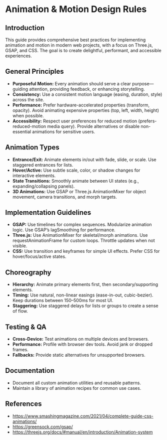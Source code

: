 # Animation & Motion Design Rules

## Introduction
This guide provides comprehensive best practices for implementing animation and motion in modern web projects, with a focus on Three.js, GSAP, and CSS. The goal is to create delightful, performant, and accessible experiences.

## General Principles
- **Purposeful Motion:** Every animation should serve a clear purpose—guiding attention, providing feedback, or enhancing storytelling.
- **Consistency:** Use a consistent motion language (easing, duration, style) across the site.
- **Performance:** Prefer hardware-accelerated properties (transform, opacity). Avoid animating expensive properties (top, left, width, height) when possible.
- **Accessibility:** Respect user preferences for reduced motion (prefers-reduced-motion media query). Provide alternatives or disable non-essential animations for sensitive users.

## Animation Types
- **Entrance/Exit:** Animate elements in/out with fade, slide, or scale. Use staggered entrances for lists.
- **Hover/Active:** Use subtle scale, color, or shadow changes for interactive elements.
- **State Transitions:** Smoothly animate between UI states (e.g., expanding/collapsing panels).
- **3D Animations:** Use GSAP or Three.js AnimationMixer for object movement, camera transitions, and morph targets.

## Implementation Guidelines
- **GSAP:** Use timelines for complex sequences. Modularize animation logic. Use GSAP’s lagSmoothing for performance.
- **Three.js:** Use AnimationMixer for skeletal/morph animations. Use requestAnimationFrame for custom loops. Throttle updates when not visible.
- **CSS:** Use transition and keyframes for simple UI effects. Prefer CSS for hover/focus/active states.

## Choreography
- **Hierarchy:** Animate primary elements first, then secondary/supporting elements.
- **Timing:** Use natural, non-linear easings (ease-in-out, cubic-bezier). Keep durations between 150–500ms for most UI.
- **Staggering:** Use staggered delays for lists or groups to create a sense of flow.

## Testing & QA
- **Cross-Device:** Test animations on multiple devices and browsers.
- **Performance:** Profile with browser dev tools. Avoid jank or dropped frames.
- **Fallbacks:** Provide static alternatives for unsupported browsers.

## Documentation
- Document all custom animation utilities and reusable patterns.
- Maintain a library of animation recipes for common use cases.

## References
- https://www.smashingmagazine.com/2021/04/complete-guide-css-animations/
- https://greensock.com/gsap/
- https://threejs.org/docs/#manual/en/introduction/Animation-system
